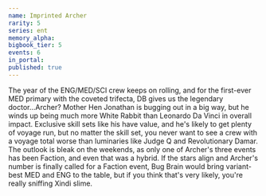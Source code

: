 ```yaml
---
name: Imprinted Archer
rarity: 5
series: ent
memory_alpha:
bigbook_tier: 5
events: 6
in_portal:
published: true
---
```


The year of the ENG/MED/SCI crew keeps on rolling, and for the first-ever MED primary with the coveted trifecta, DB gives us the legendary doctor...Archer? Mother Hen Jonathan is bugging out in a big way, but he winds up being much more White Rabbit than Leonardo Da Vinci in overall impact. Exclusive skill sets like his have value, and he's likely to get plenty of voyage run, but no matter the skill set, you never want to see a crew with a voyage total worse than luminaries like Judge Q and Revolutionary Damar. The outlook is bleak on the weekends, as only one of Archer's three events has been Faction, and even that was a hybrid. If the stars align and Archer's number is finally called for a Faction event, Bug Brain would bring variant-best MED and ENG to the table, but if you think that's very likely, you're really sniffing Xindi slime.
